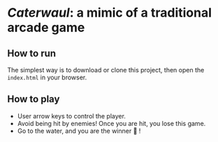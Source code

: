 # _Caterwaul_: a mimic of a traditional arcade game

## How to run

The simplest way is to download or clone this project, then open the `index.html` in your browser.

## How to play

* User arrow keys to control the player.
* Avoid being hit by enemies! Once you are hit, you lose this game.
* Go to the water, and you are the winner :tada: !